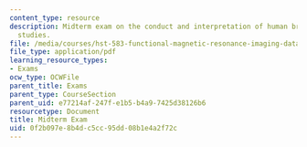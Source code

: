 ```yaml
---
content_type: resource
description: Midterm exam on the conduct and interpretation of human brain mapping
  studies.
file: /media/courses/hst-583-functional-magnetic-resonance-imaging-data-acquisition-and-analysis-fall-2008/0f2b097e8b4dc5cc95dd08b1e4a2f72c_midterm.pdf
file_type: application/pdf
learning_resource_types:
- Exams
ocw_type: OCWFile
parent_title: Exams
parent_type: CourseSection
parent_uid: e77214af-247f-e1b5-b4a9-7425d38126b6
resourcetype: Document
title: Midterm Exam
uid: 0f2b097e-8b4d-c5cc-95dd-08b1e4a2f72c
---
```


